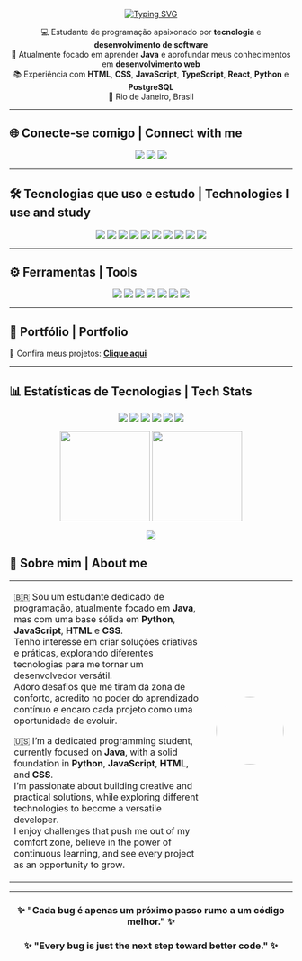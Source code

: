 <p align="center">
  <a href="https://git.io/typing-svg">
    <img src="https://readme-typing-svg.herokuapp.com?font=Fira+Code&weight=500&size=22&pause=1000&color=58A6FF&center=true&vCenter=true&width=650&lines=👋+Olá,+sou+Pedro+Meletti;💻+Desenvolvedor+Fullstack;🚀+Apaixonado+por+tecnologia,+educação+e+músico;✨+Seja+bem-vindo+ao+meu+GitHub!" alt="Typing SVG" />
  </a>
</p>

<p align="center">
  💻 Estudante de programação apaixonado por <b>tecnologia</b> e <b>desenvolvimento de software</b> <br>
  🚀 Atualmente focado em aprender <b>Java</b> e aprofundar meus conhecimentos em <b>desenvolvimento web</b> <br>
  📚 Experiência com <b>HTML</b>, <b>CSS</b>, <b>JavaScript</b>, <b>TypeScript</b>, <b>React</b>, <b>Python</b> e <b>PostgreSQL</b> <br>
  📍 Rio de Janeiro, Brasil
</p>

---

## 🌐 Conecte-se comigo | Connect with me
<p align="center">
  <a href="mailto:pedromeletti8@gmail.com"><img src="https://img.shields.io/badge/-Email-red?style=for-the-badge&logo=gmail&logoColor=white" /></a>
  <a href="https://github.com/Melettz1"><img src="https://img.shields.io/badge/-GitHub-black?style=for-the-badge&logo=github&logoColor=white" /></a>
  <a href="https://www.linkedin.com/in/pedro-lucas-meletti-b57227209/"><img src="https://img.shields.io/badge/-LinkedIn-blue?style=for-the-badge&logo=linkedin&logoColor=white" /></a>
</p>

---

## 🛠️ Tecnologias que uso e estudo | Technologies I use and study
<p align="center">
  <!-- Linguagens -->
  <img src="https://img.shields.io/badge/HTML5-E34F26?style=for-the-badge&logo=html5&logoColor=white" />
  <img src="https://img.shields.io/badge/CSS3-1572B6?style=for-the-badge&logo=css3&logoColor=white" />
  <img src="https://img.shields.io/badge/JavaScript-F7DF1E?style=for-the-badge&logo=javascript&logoColor=black" />
  <img src="https://img.shields.io/badge/TypeScript-3178C6?style=for-the-badge&logo=typescript&logoColor=white" />
  <img src="https://img.shields.io/badge/Java-007396?style=for-the-badge&logo=openjdk&logoColor=white" />
  <img src="https://img.shields.io/badge/Python-3776AB?style=for-the-badge&logo=python&logoColor=white" />
  <!-- Frameworks / Bibliotecas -->
  <img src="https://img.shields.io/badge/React-20232A?style=for-the-badge&logo=react&logoColor=61DAFB" />
  <img src="https://img.shields.io/badge/Tailwind_CSS-38B2AC?style=for-the-badge&logo=tailwind-css&logoColor=white" />
  <img src="https://img.shields.io/badge/Node.js-339933?style=for-the-badge&logo=nodedotjs&logoColor=white" />
  <img src="https://img.shields.io/badge/PostgreSQL-316192?style=for-the-badge&logo=postgresql&logoColor=white" />
</p>

---

## ⚙️ Ferramentas | Tools
<p align="center">
  <img src="https://img.shields.io/badge/Vite-646CFF?style=for-the-badge&logo=vite&logoColor=white" />
  <img src="https://img.shields.io/badge/Maven-C71A36?style=for-the-badge&logo=apachemaven&logoColor=white" />
  <img src="https://img.shields.io/badge/Docker-2496ED?style=for-the-badge&logo=docker&logoColor=white" />
  <img src="https://img.shields.io/badge/VS%20Code-007ACC?style=for-the-badge&logo=visualstudiocode&logoColor=white" />
  <img src="https://img.shields.io/badge/IntelliJ_IDEA-000000?style=for-the-badge&logo=intellijidea&logoColor=white" />
  <img src="https://img.shields.io/badge/WebStorm-000000?style=for-the-badge&logo=webstorm&logoColor=white" />
  <img src="https://img.shields.io/badge/PyCharm-000000?style=for-the-badge&logo=pycharm&logoColor=white" />
</p>

---

## 🚀 Portfólio | Portfolio
📂 Confira meus projetos: **[Clique aqui](https://pedro-dev-nine.vercel.app/)**  

---

## 📊 Estatísticas de Tecnologias | Tech Stats
<p align="center">
  <!-- Gráfico manual mostrando linguagens + frameworks -->
  <img src="https://img.shields.io/badge/JavaScript-35%25-F7DF1E?style=for-the-badge&logo=javascript&logoColor=black" />
  <img src="https://img.shields.io/badge/React-25%25-20232A?style=for-the-badge&logo=react&logoColor=61DAFB" />
  <img src="https://img.shields.io/badge/TypeScript-15%25-3178C6?style=for-the-badge&logo=typescript&logoColor=white" />
  <img src="https://img.shields.io/badge/Java-10%25-007396?style=for-the-badge&logo=openjdk&logoColor=white" />
  <img src="https://img.shields.io/badge/Python-10%25-3776AB?style=for-the-badge&logo=python&logoColor=white" />
  <img src="https://img.shields.io/badge/Tailwind-5%25-38B2AC?style=for-the-badge&logo=tailwind-css&logoColor=white" />
</p>

<p align="center">
  <img height="160em" src="https://github-readme-stats.vercel.app/api?username=Melettz1&show_icons=true&theme=radical" />
  <img height="160em" src="https://github-readme-stats.vercel.app/api/top-langs/?username=Melettz1&layout=compact&theme=radical&langs_count=10" />
</p>
<p align="center">
  <img src="https://github-readme-activity-graph.vercel.app/graph?username=Melettz1&theme=tokyo-night&hide_border=true" />
</p>

## 📜 Sobre mim | About me  

<table>
  <tr>
    <td width="70%">
      
🇧🇷 Sou um estudante dedicado de programação, atualmente focado em **Java**, mas com uma base sólida em **Python**, **JavaScript**, **HTML** e **CSS**.  
Tenho interesse em criar soluções criativas e práticas, explorando diferentes tecnologias para me tornar um desenvolvedor versátil.  
Adoro desafios que me tiram da zona de conforto, acredito no poder do aprendizado contínuo e encaro cada projeto como uma oportunidade de evoluir.  

🇺🇸 I’m a dedicated programming student, currently focused on **Java**, with a solid foundation in **Python**, **JavaScript**, **HTML**, and **CSS**.  
I’m passionate about building creative and practical solutions, while exploring different technologies to become a versatile developer.  
I enjoy challenges that push me out of my comfort zone, believe in the power of continuous learning, and see every project as an opportunity to grow.  

  </td>
  <td width="30%" align="center">
    <img src="https://i.ibb.co/VNVPDX9/image.png" width="120" style="border-radius: 50%;" />
  </td>
  </tr>
</table>


---

<h3 align="center">✨ "Cada bug é apenas um próximo passo rumo a um código melhor." ✨</h3>
<h3 align="center">✨ "Every bug is just the next step toward better code." ✨</h3>
